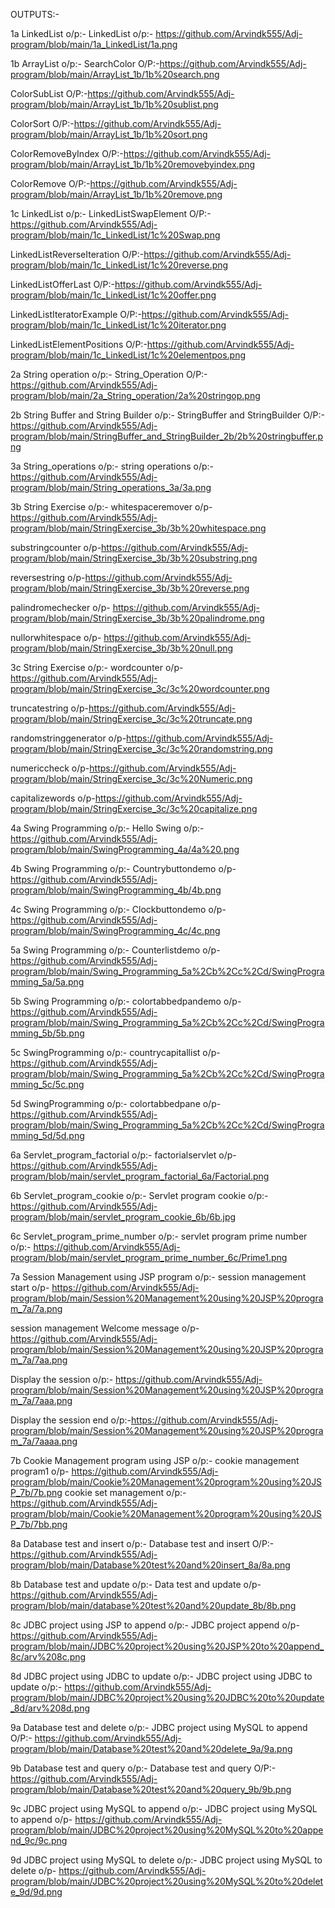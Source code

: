 OUTPUTS:-

1a LinkedList o/p:-
LinkedList o/p:- https://github.com/Arvindk555/Adj-program/blob/main/1a_LinkedList/1a.png


1b ArrayList o/p:-
SearchColor O/P:-https://github.com/Arvindk555/Adj-program/blob/main/ArrayList_1b/1b%20search.png

ColorSubList O/P:-https://github.com/Arvindk555/Adj-program/blob/main/ArrayList_1b/1b%20sublist.png

ColorSort O/P:-https://github.com/Arvindk555/Adj-program/blob/main/ArrayList_1b/1b%20sort.png

ColorRemoveByIndex O/P:-https://github.com/Arvindk555/Adj-program/blob/main/ArrayList_1b/1b%20removebyindex.png

ColorRemove O/P:-https://github.com/Arvindk555/Adj-program/blob/main/ArrayList_1b/1b%20remove.png


1c LinkedList o/p:-
LinkedListSwapElement O/P:-https://github.com/Arvindk555/Adj-program/blob/main/1c_LinkedList/1c%20Swap.png

LinkedListReverseIteration O/P:-https://github.com/Arvindk555/Adj-program/blob/main/1c_LinkedList/1c%20reverse.png

LinkedListOfferLast O/P:-https://github.com/Arvindk555/Adj-program/blob/main/1c_LinkedList/1c%20offer.png

LinkedListIteratorExample O/P:-https://github.com/Arvindk555/Adj-program/blob/main/1c_LinkedList/1c%20iterator.png

LinkedListElementPositions O/P:-https://github.com/Arvindk555/Adj-program/blob/main/1c_LinkedList/1c%20elementpos.png


2a String operation o/p:-
String_Operation O/P:- https://github.com/Arvindk555/Adj-program/blob/main/2a_String_operation/2a%20stringop.png


2b String Buffer and String Builder o/p:-
StringBuffer and StringBuilder O/P:- https://github.com/Arvindk555/Adj-program/blob/main/StringBuffer_and_StringBuilder_2b/2b%20stringbuffer.png



3a String_operations o/p:-
string operations o/p:- https://github.com/Arvindk555/Adj-program/blob/main/String_operations_3a/3a.png


3b String Exercise o/p:-
whitespaceremover o/p-https://github.com/Arvindk555/Adj-program/blob/main/StringExercise_3b/3b%20whitespace.png

substringcounter o/p-https://github.com/Arvindk555/Adj-program/blob/main/StringExercise_3b/3b%20substring.png

reversestring o/p-https://github.com/Arvindk555/Adj-program/blob/main/StringExercise_3b/3b%20reverse.png

palindromechecker o/p- https://github.com/Arvindk555/Adj-program/blob/main/StringExercise_3b/3b%20palindrome.png

nullorwhitespace o/p- https://github.com/Arvindk555/Adj-program/blob/main/StringExercise_3b/3b%20null.png



3c String Exercise o/p:-
wordcounter o/p-https://github.com/Arvindk555/Adj-program/blob/main/StringExercise_3c/3c%20wordcounter.png

truncatestring o/p-https://github.com/Arvindk555/Adj-program/blob/main/StringExercise_3c/3c%20truncate.png

randomstringgenerator o/p-https://github.com/Arvindk555/Adj-program/blob/main/StringExercise_3c/3c%20randomstring.png

numericcheck o/p-https://github.com/Arvindk555/Adj-program/blob/main/StringExercise_3c/3c%20Numeric.png

capitalizewords o/p-https://github.com/Arvindk555/Adj-program/blob/main/StringExercise_3c/3c%20capitalize.png


4a Swing Programming o/p:-
Hello Swing o/p:- https://github.com/Arvindk555/Adj-program/blob/main/SwingProgramming_4a/4a%20.png


4b Swing Programming o/p:-
Countrybuttondemo o/p- https://github.com/Arvindk555/Adj-program/blob/main/SwingProgramming_4b/4b.png


4c Swing Programming o/p:-
Clockbuttondemo o/p- https://github.com/Arvindk555/Adj-program/blob/main/SwingProgramming_4c/4c.png



5a Swing Programming o/p:-
Counterlistdemo o/p- https://github.com/Arvindk555/Adj-program/blob/main/Swing_Programming_5a%2Cb%2Cc%2Cd/SwingProgramming_5a/5a.png


5b Swing Programming o/p:-
colortabbedpandemo o/p- https://github.com/Arvindk555/Adj-program/blob/main/Swing_Programming_5a%2Cb%2Cc%2Cd/SwingProgramming_5b/5b.png


5c SwingProgramming o/p:-
countrycapitallist o/p- https://github.com/Arvindk555/Adj-program/blob/main/Swing_Programming_5a%2Cb%2Cc%2Cd/SwingProgramming_5c/5c.png


5d SwingProgramming o/p:-
colortabbedpane o/p- https://github.com/Arvindk555/Adj-program/blob/main/Swing_Programming_5a%2Cb%2Cc%2Cd/SwingProgramming_5d/5d.png


6a Servlet_program_factorial o/p:-
factorialservlet o/p- https://github.com/Arvindk555/Adj-program/blob/main/servlet_program_factorial_6a/Factorial.png


6b Servlet_program_cookie o/p:-
Servlet program cookie o/p:- https://github.com/Arvindk555/Adj-program/blob/main/servlet_program_cookie_6b/6b.jpg


6c Servlet_program_prime_number o/p:-
servlet program prime number o/p:- https://github.com/Arvindk555/Adj-program/blob/main/servlet_program_prime_number_6c/Prime1.png


7a Session Management using JSP program o/p:-
session management start o/p- https://github.com/Arvindk555/Adj-program/blob/main/Session%20Management%20using%20JSP%20program_7a/7a.png

session management Welcome message o/p-https://github.com/Arvindk555/Adj-program/blob/main/Session%20Management%20using%20JSP%20program_7a/7aa.png

Display the session o/p:- https://github.com/Arvindk555/Adj-program/blob/main/Session%20Management%20using%20JSP%20program_7a/7aaa.png

Display the session end o/p:-https://github.com/Arvindk555/Adj-program/blob/main/Session%20Management%20using%20JSP%20program_7a/7aaaa.png


7b Cookie Management program using JSP o/p:-
cookie management program1 o/p- https://github.com/Arvindk555/Adj-program/blob/main/Cookie%20Management%20program%20using%20JSP_7b/7b.png
cookie set management o/p:- https://github.com/Arvindk555/Adj-program/blob/main/Cookie%20Management%20program%20using%20JSP_7b/7bb.png



8a Database test and insert o/p:-
Database test and insert O/P:- https://github.com/Arvindk555/Adj-program/blob/main/Database%20test%20and%20insert_8a/8a.png


8b Database test and update o/p:-
Data test and update o/p- https://github.com/Arvindk555/Adj-program/blob/main/database%20test%20and%20update_8b/8b.png


8c JDBC project using JSP to append o/p:-
JDBC project append o/p- https://github.com/Arvindk555/Adj-program/blob/main/JDBC%20project%20using%20JSP%20to%20append_8c/arv%208c.png


8d JDBC project using JDBC to update o/p:-
JDBC project using JDBC to update o/p:- https://github.com/Arvindk555/Adj-program/blob/main/JDBC%20project%20using%20JDBC%20to%20update_8d/arv%208d.png



9a Database test and delete o/p:-
JDBC project using MySQL to append O/P:- https://github.com/Arvindk555/Adj-program/blob/main/Database%20test%20and%20delete_9a/9a.png


9b Database test and query o/p:-
Database test and query O/P:- https://github.com/Arvindk555/Adj-program/blob/main/Database%20test%20and%20query_9b/9b.png


9c JDBC project using MySQL to append o/p:-
JDBC project using MySQL to append o/p- https://github.com/Arvindk555/Adj-program/blob/main/JDBC%20project%20using%20MySQL%20to%20append_9c/9c.png


9d JDBC project using MySQL to delete o/p:-
JDBC project using MySQL to delete o/p- https://github.com/Arvindk555/Adj-program/blob/main/JDBC%20project%20using%20MySQL%20to%20delete_9d/9d.png
